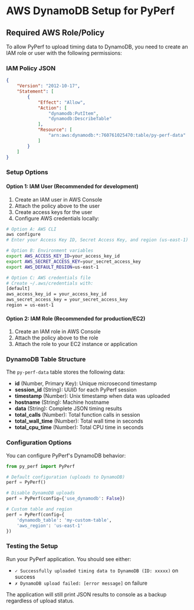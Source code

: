 # AWS DynamoDB Setup for PyPerf

## Required AWS Role/Policy

To allow PyPerf to upload timing data to DynamoDB, you need to create an IAM role or user with the following permissions:

### IAM Policy JSON

```json
{
    "Version": "2012-10-17",
    "Statement": [
        {
            "Effect": "Allow",
            "Action": [
                "dynamodb:PutItem",
                "dynamodb:DescribeTable"
            ],
            "Resource": [
                "arn:aws:dynamodb:*:760761025470:table/py-perf-data"
            ]
        }
    ]
}
```

### Setup Options

#### Option 1: IAM User (Recommended for development)

1. Create an IAM user in AWS Console
2. Attach the policy above to the user
3. Create access keys for the user
4. Configure AWS credentials locally:

```bash
# Option A: AWS CLI
aws configure
# Enter your Access Key ID, Secret Access Key, and region (us-east-1)

# Option B: Environment variables
export AWS_ACCESS_KEY_ID=your_access_key_id
export AWS_SECRET_ACCESS_KEY=your_secret_access_key
export AWS_DEFAULT_REGION=us-east-1

# Option C: AWS credentials file
# Create ~/.aws/credentials with:
[default]
aws_access_key_id = your_access_key_id
aws_secret_access_key = your_secret_access_key
region = us-east-1
```

#### Option 2: IAM Role (Recommended for production/EC2)

1. Create an IAM role in AWS Console
2. Attach the policy above to the role
3. Attach the role to your EC2 instance or application

### DynamoDB Table Structure

The `py-perf-data` table stores the following data:

- **id** (Number, Primary Key): Unique microsecond timestamp
- **session_id** (String): UUID for each PyPerf session
- **timestamp** (Number): Unix timestamp when data was uploaded
- **hostname** (String): Machine hostname
- **data** (String): Complete JSON timing results
- **total_calls** (Number): Total function calls in session
- **total_wall_time** (Number): Total wall time in seconds
- **total_cpu_time** (Number): Total CPU time in seconds

### Configuration Options

You can configure PyPerf's DynamoDB behavior:

```python
from py_perf import PyPerf

# Default configuration (uploads to DynamoDB)
perf = PyPerf()

# Disable DynamoDB uploads
perf = PyPerf(config={'use_dynamodb': False})

# Custom table and region
perf = PyPerf(config={
    'dynamodb_table': 'my-custom-table',
    'aws_region': 'us-east-1'
})
```

### Testing the Setup

Run your PyPerf application. You should see either:
- `✓ Successfully uploaded timing data to DynamoDB (ID: xxxxx)` on success
- `✗ DynamoDB upload failed: [error message]` on failure

The application will still print JSON results to console as a backup regardless of upload status.